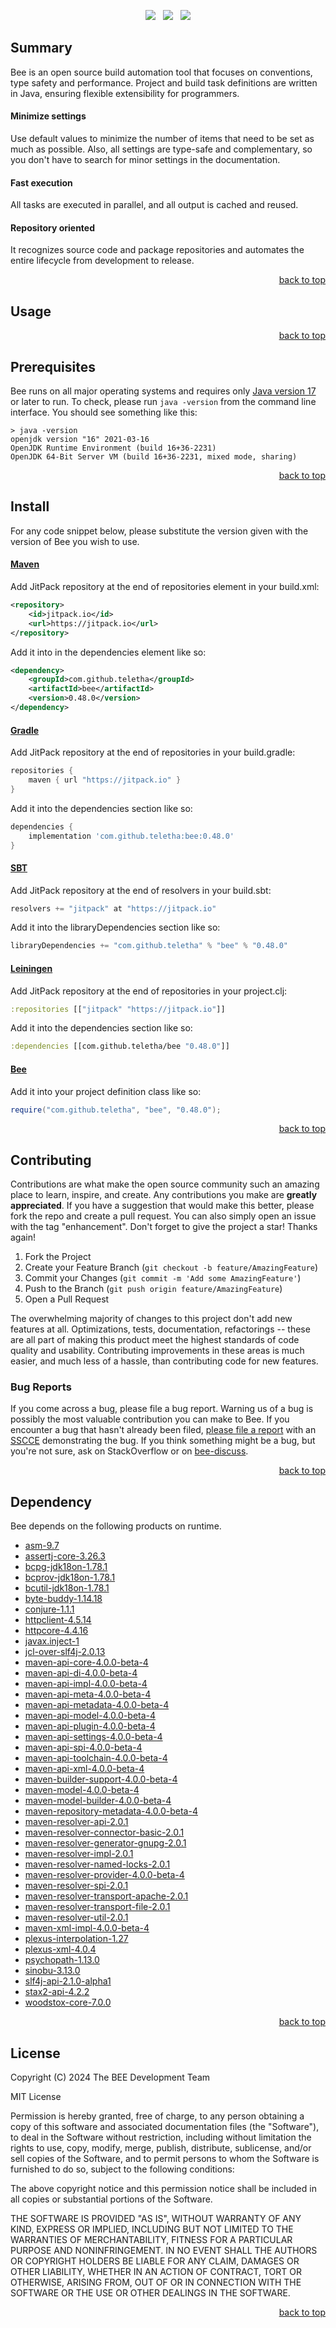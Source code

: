 <p align="center">
    <a href="https://docs.oracle.com/en/java/javase/17/"><img src="https://img.shields.io/badge/Java-Release%2017-green"/></a>
    <span>&nbsp;</span>
    <a href="https://jitpack.io/#teletha/bee"><img src="https://img.shields.io/jitpack/v/github/teletha/bee?label=Repository&color=green"></a>
    <span>&nbsp;</span>
    <a href="https://teletha.github.io/bee"><img src="https://img.shields.io/website.svg?down_color=red&down_message=CLOSE&label=Official%20Site&up_color=green&up_message=OPEN&url=https%3A%2F%2Fteletha.github.io%2Fbee"></a>
</p>


## Summary
Bee is an open source build automation tool that focuses on conventions, type safety and performance.
Project and build task definitions are written in Java, ensuring flexible extensibility for programmers.

#### Minimize settings
Use default values to minimize the number of items that need to be set as much as possible. Also, all settings are type-safe and complementary, so you don't have to search for minor settings in the documentation.

#### Fast execution
All tasks are executed in parallel, and all output is cached and reused.

#### Repository oriented
It recognizes source code and package repositories and automates the entire lifecycle from development to release.
<p align="right"><a href="#top">back to top</a></p>


## Usage

<p align="right"><a href="#top">back to top</a></p>


## Prerequisites
Bee runs on all major operating systems and requires only [Java version 17](https://docs.oracle.com/en/java/javase/17/) or later to run.
To check, please run `java -version` from the command line interface. You should see something like this:
```
> java -version
openjdk version "16" 2021-03-16
OpenJDK Runtime Environment (build 16+36-2231)
OpenJDK 64-Bit Server VM (build 16+36-2231, mixed mode, sharing)
```
<p align="right"><a href="#top">back to top</a></p>

## Install
For any code snippet below, please substitute the version given with the version of Bee you wish to use.
#### [Maven](https://maven.apache.org/)
Add JitPack repository at the end of repositories element in your build.xml:
```xml
<repository>
    <id>jitpack.io</id>
    <url>https://jitpack.io</url>
</repository>
```
Add it into in the dependencies element like so:
```xml
<dependency>
    <groupId>com.github.teletha</groupId>
    <artifactId>bee</artifactId>
    <version>0.48.0</version>
</dependency>
```
#### [Gradle](https://gradle.org/)
Add JitPack repository at the end of repositories in your build.gradle:
```gradle
repositories {
    maven { url "https://jitpack.io" }
}
```
Add it into the dependencies section like so:
```gradle
dependencies {
    implementation 'com.github.teletha:bee:0.48.0'
}
```
#### [SBT](https://www.scala-sbt.org/)
Add JitPack repository at the end of resolvers in your build.sbt:
```scala
resolvers += "jitpack" at "https://jitpack.io"
```
Add it into the libraryDependencies section like so:
```scala
libraryDependencies += "com.github.teletha" % "bee" % "0.48.0"
```
#### [Leiningen](https://leiningen.org/)
Add JitPack repository at the end of repositories in your project.clj:
```clj
:repositories [["jitpack" "https://jitpack.io"]]
```
Add it into the dependencies section like so:
```clj
:dependencies [[com.github.teletha/bee "0.48.0"]]
```
#### [Bee](https://teletha.github.io/bee)
Add it into your project definition class like so:
```java
require("com.github.teletha", "bee", "0.48.0");
```
<p align="right"><a href="#top">back to top</a></p>


## Contributing
Contributions are what make the open source community such an amazing place to learn, inspire, and create. Any contributions you make are **greatly appreciated**.
If you have a suggestion that would make this better, please fork the repo and create a pull request. You can also simply open an issue with the tag "enhancement".
Don't forget to give the project a star! Thanks again!

1. Fork the Project
2. Create your Feature Branch (`git checkout -b feature/AmazingFeature`)
3. Commit your Changes (`git commit -m 'Add some AmazingFeature'`)
4. Push to the Branch (`git push origin feature/AmazingFeature`)
5. Open a Pull Request

The overwhelming majority of changes to this project don't add new features at all. Optimizations, tests, documentation, refactorings -- these are all part of making this product meet the highest standards of code quality and usability.
Contributing improvements in these areas is much easier, and much less of a hassle, than contributing code for new features.

### Bug Reports
If you come across a bug, please file a bug report. Warning us of a bug is possibly the most valuable contribution you can make to Bee.
If you encounter a bug that hasn't already been filed, [please file a report](https://github.com/teletha/bee/issues/new) with an [SSCCE](http://sscce.org/) demonstrating the bug.
If you think something might be a bug, but you're not sure, ask on StackOverflow or on [bee-discuss](https://github.com/teletha/bee/discussions).
<p align="right"><a href="#top">back to top</a></p>


## Dependency
Bee depends on the following products on runtime.
* [asm-9.7](https://mvnrepository.com/artifact/org.ow2.asm/asm/9.7)
* [assertj-core-3.26.3](https://mvnrepository.com/artifact/org.assertj/assertj-core/3.26.3)
* [bcpg-jdk18on-1.78.1](https://mvnrepository.com/artifact/org.bouncycastle/bcpg-jdk18on/1.78.1)
* [bcprov-jdk18on-1.78.1](https://mvnrepository.com/artifact/org.bouncycastle/bcprov-jdk18on/1.78.1)
* [bcutil-jdk18on-1.78.1](https://mvnrepository.com/artifact/org.bouncycastle/bcutil-jdk18on/1.78.1)
* [byte-buddy-1.14.18](https://mvnrepository.com/artifact/net.bytebuddy/byte-buddy/1.14.18)
* [conjure-1.1.1](https://mvnrepository.com/artifact/com.github.teletha/conjure/1.1.1)
* [httpclient-4.5.14](https://mvnrepository.com/artifact/org.apache.httpcomponents/httpclient/4.5.14)
* [httpcore-4.4.16](https://mvnrepository.com/artifact/org.apache.httpcomponents/httpcore/4.4.16)
* [javax.inject-1](https://mvnrepository.com/artifact/javax.inject/javax.inject/1)
* [jcl-over-slf4j-2.0.13](https://mvnrepository.com/artifact/org.slf4j/jcl-over-slf4j/2.0.13)
* [maven-api-core-4.0.0-beta-4](https://mvnrepository.com/artifact/org.apache.maven/maven-api-core/4.0.0-beta-4)
* [maven-api-di-4.0.0-beta-4](https://mvnrepository.com/artifact/org.apache.maven/maven-api-di/4.0.0-beta-4)
* [maven-api-impl-4.0.0-beta-4](https://mvnrepository.com/artifact/org.apache.maven/maven-api-impl/4.0.0-beta-4)
* [maven-api-meta-4.0.0-beta-4](https://mvnrepository.com/artifact/org.apache.maven/maven-api-meta/4.0.0-beta-4)
* [maven-api-metadata-4.0.0-beta-4](https://mvnrepository.com/artifact/org.apache.maven/maven-api-metadata/4.0.0-beta-4)
* [maven-api-model-4.0.0-beta-4](https://mvnrepository.com/artifact/org.apache.maven/maven-api-model/4.0.0-beta-4)
* [maven-api-plugin-4.0.0-beta-4](https://mvnrepository.com/artifact/org.apache.maven/maven-api-plugin/4.0.0-beta-4)
* [maven-api-settings-4.0.0-beta-4](https://mvnrepository.com/artifact/org.apache.maven/maven-api-settings/4.0.0-beta-4)
* [maven-api-spi-4.0.0-beta-4](https://mvnrepository.com/artifact/org.apache.maven/maven-api-spi/4.0.0-beta-4)
* [maven-api-toolchain-4.0.0-beta-4](https://mvnrepository.com/artifact/org.apache.maven/maven-api-toolchain/4.0.0-beta-4)
* [maven-api-xml-4.0.0-beta-4](https://mvnrepository.com/artifact/org.apache.maven/maven-api-xml/4.0.0-beta-4)
* [maven-builder-support-4.0.0-beta-4](https://mvnrepository.com/artifact/org.apache.maven/maven-builder-support/4.0.0-beta-4)
* [maven-model-4.0.0-beta-4](https://mvnrepository.com/artifact/org.apache.maven/maven-model/4.0.0-beta-4)
* [maven-model-builder-4.0.0-beta-4](https://mvnrepository.com/artifact/org.apache.maven/maven-model-builder/4.0.0-beta-4)
* [maven-repository-metadata-4.0.0-beta-4](https://mvnrepository.com/artifact/org.apache.maven/maven-repository-metadata/4.0.0-beta-4)
* [maven-resolver-api-2.0.1](https://mvnrepository.com/artifact/org.apache.maven.resolver/maven-resolver-api/2.0.1)
* [maven-resolver-connector-basic-2.0.1](https://mvnrepository.com/artifact/org.apache.maven.resolver/maven-resolver-connector-basic/2.0.1)
* [maven-resolver-generator-gnupg-2.0.1](https://mvnrepository.com/artifact/org.apache.maven.resolver/maven-resolver-generator-gnupg/2.0.1)
* [maven-resolver-impl-2.0.1](https://mvnrepository.com/artifact/org.apache.maven.resolver/maven-resolver-impl/2.0.1)
* [maven-resolver-named-locks-2.0.1](https://mvnrepository.com/artifact/org.apache.maven.resolver/maven-resolver-named-locks/2.0.1)
* [maven-resolver-provider-4.0.0-beta-4](https://mvnrepository.com/artifact/org.apache.maven/maven-resolver-provider/4.0.0-beta-4)
* [maven-resolver-spi-2.0.1](https://mvnrepository.com/artifact/org.apache.maven.resolver/maven-resolver-spi/2.0.1)
* [maven-resolver-transport-apache-2.0.1](https://mvnrepository.com/artifact/org.apache.maven.resolver/maven-resolver-transport-apache/2.0.1)
* [maven-resolver-transport-file-2.0.1](https://mvnrepository.com/artifact/org.apache.maven.resolver/maven-resolver-transport-file/2.0.1)
* [maven-resolver-util-2.0.1](https://mvnrepository.com/artifact/org.apache.maven.resolver/maven-resolver-util/2.0.1)
* [maven-xml-impl-4.0.0-beta-4](https://mvnrepository.com/artifact/org.apache.maven/maven-xml-impl/4.0.0-beta-4)
* [plexus-interpolation-1.27](https://mvnrepository.com/artifact/org.codehaus.plexus/plexus-interpolation/1.27)
* [plexus-xml-4.0.4](https://mvnrepository.com/artifact/org.codehaus.plexus/plexus-xml/4.0.4)
* [psychopath-1.13.0](https://mvnrepository.com/artifact/com.github.teletha/psychopath/1.13.0)
* [sinobu-3.13.0](https://mvnrepository.com/artifact/com.github.teletha/sinobu/3.13.0)
* [slf4j-api-2.1.0-alpha1](https://mvnrepository.com/artifact/org.slf4j/slf4j-api/2.1.0-alpha1)
* [stax2-api-4.2.2](https://mvnrepository.com/artifact/org.codehaus.woodstox/stax2-api/4.2.2)
* [woodstox-core-7.0.0](https://mvnrepository.com/artifact/com.fasterxml.woodstox/woodstox-core/7.0.0)
<p align="right"><a href="#top">back to top</a></p>


## License
Copyright (C) 2024 The BEE Development Team

MIT License

Permission is hereby granted, free of charge, to any person obtaining a copy
of this software and associated documentation files (the "Software"), to deal
in the Software without restriction, including without limitation the rights
to use, copy, modify, merge, publish, distribute, sublicense, and/or sell
copies of the Software, and to permit persons to whom the Software is
furnished to do so, subject to the following conditions:

The above copyright notice and this permission notice shall be included in all
copies or substantial portions of the Software.

THE SOFTWARE IS PROVIDED "AS IS", WITHOUT WARRANTY OF ANY KIND, EXPRESS OR
IMPLIED, INCLUDING BUT NOT LIMITED TO THE WARRANTIES OF MERCHANTABILITY,
FITNESS FOR A PARTICULAR PURPOSE AND NONINFRINGEMENT. IN NO EVENT SHALL THE
AUTHORS OR COPYRIGHT HOLDERS BE LIABLE FOR ANY CLAIM, DAMAGES OR OTHER
LIABILITY, WHETHER IN AN ACTION OF CONTRACT, TORT OR OTHERWISE, ARISING FROM,
OUT OF OR IN CONNECTION WITH THE SOFTWARE OR THE USE OR OTHER DEALINGS IN THE
SOFTWARE.
<p align="right"><a href="#top">back to top</a></p>